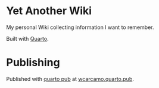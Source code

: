 # Yet Another Wiki

My personal Wiki collecting information I want to remember.

Built with [Quarto](https://quarto.org/docs/websites).

# Publishing

Published with [quarto pub](https://quartopub.com/) at [wcarcamo.quarto.pub](https://wcarcamo.quarto.pub).